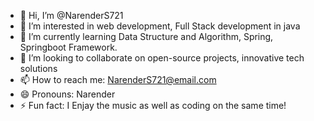 - 👋 Hi, I’m @NarenderS721
- 👀 I’m interested in web development, Full Stack development in java
- 🌱 I’m currently learning Data Structure and Algorithm, Spring, Springboot Framework.
- 💞️ I’m looking to collaborate on open-source projects, innovative tech solutions
- 📫 How to reach me: NarenderS721@email.com
- 😄 Pronouns: Narender
- ⚡ Fun fact: I Enjay the music as well as coding on the same time!

<!---
NarenderS721/NarenderS721 is a ✨ special ✨ repository because its `README.md` (this file) appears on your GitHub profile.
You can click the Preview link to take a look at your changes.
--->
